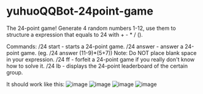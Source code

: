# yuhuoQQBot-24point-game
The 24-point game! Generate 4 random numbers 1-12, use them to structure a expression that equals to 24 with + - * / ().

Commands:
/24 start - starts a 24-point game.
/24 answer <answer> - answer a 24-point game. (eg. /24 answer (11-9)*(5+7))
    Note: Do NOT place blank space in your expression.
/24 ff - forfeit a 24-point game if you really don't know how to solve it.
/24 lb - displays the 24-point leaderboard of the certain group.

It should work like this:
![image](https://github.com/user-attachments/assets/8870cb1c-d208-4c88-8a13-2d07cd5fec8c)
![image](https://github.com/user-attachments/assets/c4f8516b-3ec4-476a-ad83-61f858f417d2)
![image](https://github.com/user-attachments/assets/cb0d8b81-1ce4-4b89-863d-4f68b4acc203)
![image](https://github.com/user-attachments/assets/c1710a4c-2995-4f1b-a397-d01d70c0326e)

